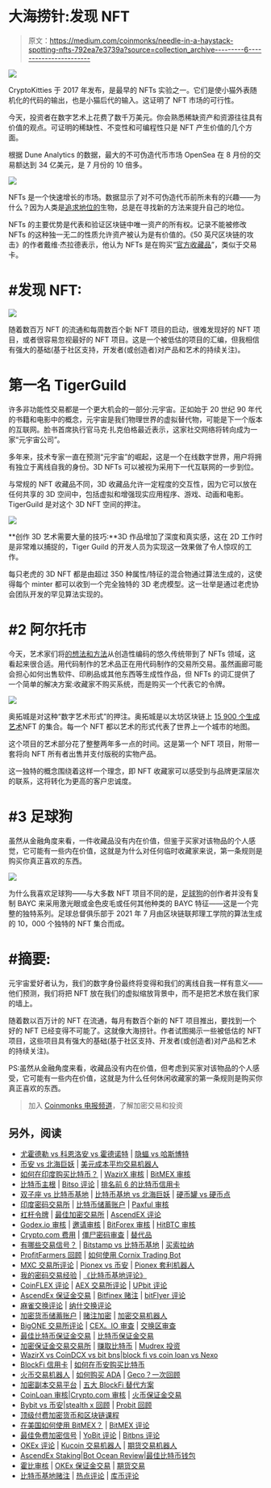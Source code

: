 # 大海捞针:发现 NFT

> 原文：<https://medium.com/coinmonks/needle-in-a-haystack-spotting-nfts-792ea7e3739a?source=collection_archive---------6----------------------->

![](img/4eae85d68398492b2d27e0a24645d76f.png)

CryptoKitties 于 2017 年发布，是最早的 NFTs 实验之一。它们是使小猫外表随机化的代码的输出，也是小猫后代的输入。这证明了 NFT 市场的可行性。

今天，投资者在数字艺术上花费了数千万美元。你会熟悉稀缺资产和资源往往具有价值的观点。可证明的稀缺性、不变性和可编程性只是 NFT 产生价值的几个方面。

根据 Dune Analytics 的数据，最大的不可伪造代币市场 OpenSea 在 8 月份的交易额达到 34 亿美元，是 7 月份的 10 倍多。

![](img/4d24d84888123662f133b686987445db.png)

NFTs 是一个快速增长的市场。数据显示了对不可伪造代币前所未有的兴趣——为什么？因为人类是[追求地位的](https://www.nytimes.com/2021/08/12/technology/penguin-nft-club.html?)生物，总是在寻找新的方法来提升自己的地位。

NFTs 的主要优势是代表和验证区块链中唯一资产的所有权。记录不能被修改 NFTs 的这种独一无二的性质允许资产被认为是有价值的。《50 英尺区块链的攻击》的作者戴维·杰拉德表示，他认为 NFTs 是在购买“[官方收藏品](https://www.bbc.com/news/technology-56371912)”，类似于交易卡。

# #发现 NFT:

![](img/e3be46dd13fd2ad94a8cfcdc262ce211.png)

随着数百万 NFT 的流通和每周数百个新 NFT 项目的启动，很难发现好的 NFT 项目，或者很容易忽视最好的 NFT 项目。这是一个被低估的项目的汇编，但我相信有强大的基础(基于社区支持，开发者(或创造者)对产品和艺术的持续关注)。

# 第一名 TigerGuild

许多非功能性交易都是一个更大机会的一部分:元宇宙。正如始于 20 世纪 90 年代的书籍和电影中的概念，元宇宙是我们物理世界的虚拟替代物，可能是下一个版本的互联网。脸书首席执行官马克·扎克伯格最近表示，这家社交网络将转向成为一家“元宇宙公司”。

多年来，技术专家一直在预测“元宇宙”的崛起，这是一个在线数字世界，用户将拥有独立于离线自我的身份。3D NFTs 可以被视为采用下一代互联网的一步到位。

与常规的 NFT 收藏品不同，3D 收藏品允许一定程度的交互性，因为它可以放在任何共享的 3D 空间中，包括虚拟和增强现实应用程序、游戏、动画和电影。TigerGuild 是对这个 3D NFT 空间的押注。

![](img/e73df186b55bb2a58d4760d6131af0b4.png)

**创作 3D 艺术需要大量的技巧:**3D 作品增加了深度和真实感，这在 2D 工作时是非常难以捕捉的，Tiger Guild 的开发人员为实现这一效果做了令人惊叹的工作。

每只老虎的 3D NFT 都是由超过 350 种属性/特征的混合物通过算法生成的，这使得每个 minter 都可以收到一个完全独特的 3D 老虎模型。这一壮举是通过老虎协会团队开发的罕见算法实现的。

# #2 阿尔托市

今天，艺术家们将[的想法和方法](https://www.artnews.com/list/art-in-america/features/generative-art-and-nfts-1234586572/itzel-yard-afro-netrunner/)从创造性编码的悠久传统带到了 NFTs 领域，这看起来很合适。用代码制作的艺术品正在用代码制作的交易所交易。虽然画廊可能会担心如何出售软件、印刷品或其他东西等生成性作品，但 NFTs 的词汇提供了一个简单的解决方案:收藏家不购买系统，而是购买一个代表它的令牌。

![](img/296e00307bdbf50f29a4afcd9b30cc71.png)

奥拓城是对这种“数字艺术形式”的押注。奥拓城是以太坊区块链上 [15 900 个生成艺术](https://altocity.io/gallery)NFT 的集合。每一个 NFT 都以艺术的形式代表了世界上一个城市的地图。

这个项目的艺术部分花了整整两年多一点的时间。这是第一个 NFT 项目，附带一套将向 NFT 所有者出售并支付版税的实物产品。

这一独特的概念围绕着这样一个理念，即 NFT 收藏家可以感受到与品牌更深层次的联系，这将转化为更高的客户忠诚度。

# #3 足球狗

虽然从金融角度来看，一件收藏品没有内在价值，但鉴于买家对该物品的个人感觉，它可能有一些内在价值，这就是为什么对任何临时收藏家来说，第一条规则是购买你真正喜欢的东西。

![](img/1bfa9349c836f4a7026bec845496d167.png)

为什么我喜欢足球狗——与大多数 NFT 项目不同的是，[足球狗](https://www.soccerdogeclub.com/)的创作者并没有复制 BAYC 来采用激光眼或金色皮毛或任何其他种类的 BAYC 特征——这是一个完整的独特系列。足球总督俱乐部于 2021 年 7 月由区块链联邦理工学院的算法生成的 10，000 个独特的 NFT 集合而成。

# #摘要:

元宇宙爱好者认为，我们的数字身份最终将变得和我们的离线自我一样有意义——他们预测，我们将把 NFT 放在我们的虚拟缩放背景中，而不是把艺术放在我们家的墙上。

随着数以百万计的 NFT 在流通，每月有数百个新的 NFT 项目推出，要找到一个好的 NFT 已经变得不可能了。这就像大海捞针。作者试图揭示一些被低估的 NFT 项目，这些项目具有强大的基础(基于社区支持、开发者(或创造者)对产品和艺术的持续关注)。

PS:虽然从金融角度来看，收藏品没有内在价值，但考虑到买家对该物品的个人感受，它可能有一些内在价值，这就是为什么任何休闲收藏家的第一条规则是购买你真正喜欢的东西。

> 加入 [Coinmonks 电报频道](https://t.me/coincodecap)，了解加密交易和投资

## 另外，阅读

*   [尤霍德勒 vs 科恩洛安 vs 霍德诺特](/coinmonks/youhodler-vs-coinloan-vs-hodlnaut-b1050acde55a) | [隐蝠 vs 哈斯博特](https://blog.coincodecap.com/cryptohopper-vs-haasbot)
*   [币安 vs 北海巨妖](https://blog.coincodecap.com/binance-vs-kraken) | [美元成本平均交易机器人](https://blog.coincodecap.com/pionex-dca-bot)
*   [如何在印度购买比特币？](/coinmonks/buy-bitcoin-in-india-feb50ddfef94) | [WazirX 审核](/coinmonks/wazirx-review-5c811b074f5b) | [BitMEX 审核](https://blog.coincodecap.com/bitmex-review)
*   [比特币主根](https://blog.coincodecap.com/bitcoin-taproot) | [Bitso 评论](https://blog.coincodecap.com/bitso-review) | [排名前 6 的比特币信用卡](/coinmonks/bitcoin-credit-card-bc8ab6f377c6)
*   [双子座 vs 比特币基地](https://blog.coincodecap.com/gemini-vs-coinbase) | [比特币基地 vs 北海巨妖](https://blog.coincodecap.com/kraken-vs-coinbase) | [硬币罐 vs 硬币点](https://blog.coincodecap.com/coinspot-vs-coinjar)
*   [印度密码交易所](/coinmonks/bitcoin-exchange-in-india-7f1fe79715c9) | [比特币储蓄账户](/coinmonks/bitcoin-savings-account-e65b13f92451) | [Paxful 审核](/coinmonks/paxful-review-4daf2354ab70)
*   [杠杆令牌](/coinmonks/leveraged-token-3f5257808b22) | [最佳加密交易所](/coinmonks/crypto-exchange-dd2f9d6f3769) | [AscendEX 评论](/coinmonks/ascendex-review-53e829cf75fa)
*   [Godex.io 审核](/coinmonks/godex-io-review-7366086519fb) | [邀请审核](/coinmonks/invity-review-70f3030c0502) | [BitForex 审核](https://blog.coincodecap.com/bitforex-review) | [HitBTC 审核](/coinmonks/hitbtc-review-c5143c5d53c2)
*   [Crypto.com 费用](/coinmonks/binance-fees-8588ec17965) | [僵尸密码审查](/coinmonks/botcrypto-review-2021-build-your-own-trading-bot-coincodecap-6b8332d736c7) | [替代品](https://blog.coincodecap.com/crypto-com-alternatives)
*   [有哪些交易信号？](https://blog.coincodecap.com/trading-signal) | [Bitstamp vs 比特币基地](https://blog.coincodecap.com/bitstamp-coinbase) | [买索拉纳](https://blog.coincodecap.com/buy-solana)
*   [ProfitFarmers 回顾](https://blog.coincodecap.com/profitfarmers-review) | [如何使用 Cornix Trading Bot](https://blog.coincodecap.com/cornix-trading-bot)
*   [MXC 交易所评论](/coinmonks/mxc-exchange-review-3af0ec1cba8c) | [Pionex vs 币安](https://blog.coincodecap.com/pionex-vs-binance) | [Pionex 套利机器人](https://blog.coincodecap.com/pionex-arbitrage-bot)
*   [我的密码交易经验](/coinmonks/my-experience-with-crypto-copy-trading-d6feb2ce3ac5) | [《比特币基地评论》](/coinmonks/coinbase-review-6ef4e0f56064)
*   [CoinFLEX 评论](https://blog.coincodecap.com/coinflex-review) | [AEX 交易所评论](https://blog.coincodecap.com/aex-exchange-review) | [UPbit 评论](https://blog.coincodecap.com/upbit-review)
*   [AscendEx 保证金交易](https://blog.coincodecap.com/ascendex-margin-trading) | [Bitfinex 赌注](https://blog.coincodecap.com/bitfinex-staking) | [bitFlyer 评论](https://blog.coincodecap.com/bitflyer-review)
*   [麻雀交换评论](https://blog.coincodecap.com/sparrow-exchange-review) | [纳什交换评论](https://blog.coincodecap.com/nash-exchange-review)
*   [加密货币储蓄账户](/coinmonks/cryptocurrency-savings-accounts-be3bc0feffbf) | [赌注加密](https://blog.coincodecap.com/staking-crypto) | [加密交易机器人](https://blog.coincodecap.com/best-crypto-trading-bots)
*   [BigONE 交易所评论](/coinmonks/bigone-exchange-review-64705d85a1d4) | [CEX。IO 审查](https://blog.coincodecap.com/cex-io-review) | [交换区审查](/coinmonks/swapzone-review-crypto-exchange-data-aggregator-e0ad78e55ed7)
*   [最佳比特币保证金交易](/coinmonks/bitcoin-margin-trading-exchange-bcbfcbf7b8e3) | [比特币保证金交易](https://blog.coincodecap.com/bityard-margin-trading)
*   [加密保证金交易交易所](/coinmonks/crypto-margin-trading-exchanges-428b1f7ad108) | [赚取比特币](/coinmonks/earn-bitcoin-6e8bd3c592d9) | [Mudrex 投资](https://blog.coincodecap.com/mudrex-invest-review-the-best-way-to-invest-in-crypto)
*   [WazirX vs CoinDCX vs bit bns](/coinmonks/wazirx-vs-coindcx-vs-bitbns-149f4f19a2f1)|[block fi vs coin loan vs Nexo](/coinmonks/blockfi-vs-coinloan-vs-nexo-cb624635230d)
*   [BlockFi 信用卡](https://blog.coincodecap.com/blockfi-credit-card) | [如何在币安购买比特币](https://blog.coincodecap.com/buy-bitcoin-binance)
*   [火币交易机器人](https://blog.coincodecap.com/huobi-trading-bot) | [如何购买 ADA](https://blog.coincodecap.com/buy-ada-cardano) | [Geco？一次回顾](https://blog.coincodecap.com/geco-one-review)
*   [加密副本交易平台](/coinmonks/top-10-crypto-copy-trading-platforms-for-beginners-d0c37c7d698c) | [五大 BlockFi 替代方案](https://blog.coincodecap.com/blockfi-alternatives)
*   [CoinLoan 审核](https://blog.coincodecap.com/coinloan-review)|[Crypto.com 审核](/coinmonks/crypto-com-review-f143dca1f74c) | [火币保证金交易](/coinmonks/huobi-margin-trading-b3b06cdc1519)
*   [Bybit vs 币安](https://blog.coincodecap.com/bybit-binance-moonxbt)|[stealth x 回顾](/coinmonks/stealthex-review-396c67309988) | [Probit 回顾](https://blog.coincodecap.com/probit-review)
*   [顶级付费加密货币和区块链课程](https://blog.coincodecap.com/blockchain-courses)
*   [在美国如何使用 BitMEX？](https://blog.coincodecap.com/use-bitmex-in-usa) | [BitMEX 评论](https://blog.coincodecap.com/bitmex-review)
*   [最佳免费加密信号](https://blog.coincodecap.com/free-crypto-signals) | [YoBit 评论](/coinmonks/yobit-review-175464162c62) | [Bitbns 评论](/coinmonks/bitbns-review-38256a07e161)
*   [OKEx 评论](/coinmonks/okex-review-6b369304110f) | [Kucoin 交易机器人](/coinmonks/kucoin-trading-bot-automate-your-trades-8cf0ca2138e0) | [期货交易机器人](/coinmonks/futures-trading-bots-5a282ccee3f5)
*   [AscendEx Staking](https://blog.coincodecap.com/ascendex-staking)|[Bot Ocean Review](https://blog.coincodecap.com/bot-ocean-review)|[最佳比特币钱包](https://blog.coincodecap.com/bitcoin-wallets-india)
*   [霍比审核](https://blog.coincodecap.com/huobi-review) | [OKEx 保证金交易](https://blog.coincodecap.com/okex-margin-trading) | [期货交易](https://blog.coincodecap.com/futures-trading)
*   [比特币基地赌注](https://blog.coincodecap.com/coinbase-staking) | [热点评论](/coinmonks/hotbit-review-cd5bec41dafb) | [库币评论](https://blog.coincodecap.com/kucoin-review)